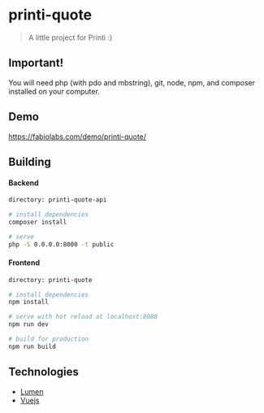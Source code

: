 # printi-quote

> A little project for Printi :)

## Important!
You will need php (with pdo and mbstring), git, node, npm, and composer installed on your computer.

## Demo
https://fabiolabs.com/demo/printi-quote/

## Building
#### Backend
``` bash
directory: printi-quote-api

# install dependencies
composer install

# serve
php -S 0.0.0.0:8000 -t public
```
#### Frontend
``` bash
directory: printi-quote

# install dependencies
npm install

# serve with hot reload at localhost:8080
npm run dev

# build for production
npm run build
```

## Technologies
- [Lumen](https://lumen.laravel.com/docs/5.6)
- [Vuejs](https://vuejs.org/)
